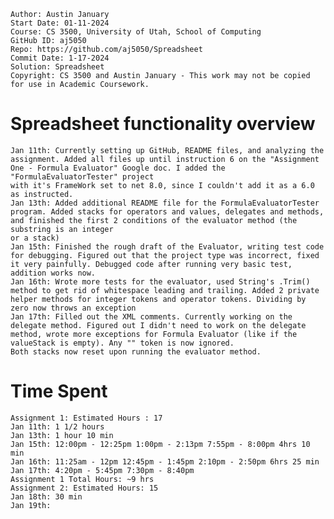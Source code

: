 ```
Author: Austin January
Start Date: 01-11-2024
Course: CS 3500, University of Utah, School of Computing
GitHub ID: aj5050
Repo: https://github.com/aj5050/Spreadsheet
Commit Date: 1-17-2024
Solution: Spreadsheet
Copyright: CS 3500 and Austin January - This work may not be copied for use in Academic Coursework.
```
# Spreadsheet functionality overview
	Jan 11th: Currently setting up GitHub, README files, and analyzing the assignment. Added all files up until instruction 6 on the "Assignment One - Formula Evaluator" Google doc. I added the "FormulaEvaluatorTester" project
	with it's FrameWork set to net 8.0, since I couldn't add it as a 6.0 as instructed. 
	Jan 13th: Added additional README file for the FormulaEvaluatorTester program. Added stacks for operators and values, delegates and methods, and finished the first 2 conditions of the evaluator method (the substring is an integer
	or a stack)
	Jan 15th: Finished the rough draft of the Evaluator, writing test code for debugging. Figured out that the project type was incorrect, fixed it very painfully. Debugged code after running very basic test, addition works now.
	Jan 16th: Wrote more tests for the evaluator, used String's .Trim() method to get rid of whitespace leading and trailing. Added 2 private helper methods for integer tokens and operator tokens. Dividing by zero now throws an exception
	Jan 17th: Filled out the XML comments. Currently working on the delegate method. Figured out I didn't need to work on the delegate method, wrote more exceptions for Formula Evaluator (like if the valueStack is empty). Any "" token is now ignored.
	Both stacks now reset upon running the evaluator method. 
# Time Spent
	Assignment 1: Estimated Hours : 17
	Jan 11th: 1 1/2 hours
	Jan 13th: 1 hour 10 min
	Jan 15th: 12:00pm - 12:25pm 1:00pm - 2:13pm 7:55pm - 8:00pm 4hrs 10 min
	Jan 16th: 11:25am - 12pm 12:45pm - 1:45pm 2:10pm - 2:50pm 6hrs 25 min
	Jan 17th: 4:20pm - 5:45pm 7:30pm - 8:40pm 
	Assignment 1 Total Hours: ~9 hrs
	Assignment 2: Estimated Hours: 15
	Jan 18th: 30 min
	Jan 19th: 
